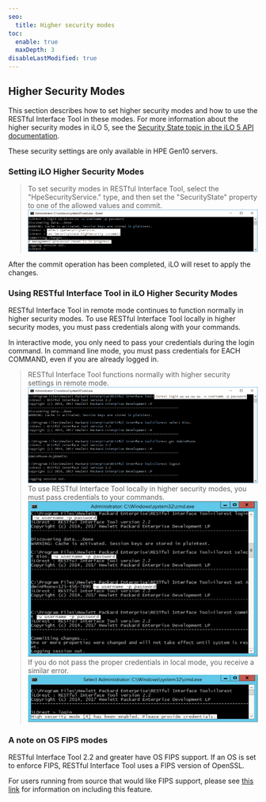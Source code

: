```yaml
---
seo:
  title: Higher security modes
toc:
  enable: true
  maxDepth: 3
disableLastModified: true
---
```


## Higher Security Modes

This section describes how to set higher security modes and how to use the RESTful Interface Tool in these modes. For more information about the higher security modes in iLO 5, see the <a href="https://hewlettpackard.github.io/ilo-rest-api-docs/ilo5/#securitystate" target="_blank">Security State topic in the iLO 5 API documentation</a>. 
<aside class="notice">These security settings are only available in HPE Gen10 servers.</aside>

### Setting iLO Higher Security Modes

> To set security modes in RESTful Interface Tool, select the "HpeSecurityService." type, and then set the "SecurityState" property to one of the allowed values and commit.
> ![Set Security 1](images/Security_1.png "Set Security 1")

<aside class="notice">After the commit operation has been completed, iLO will reset to apply the changes.</aside>

### Using RESTful Interface Tool in iLO Higher Security Modes

RESTful Interface Tool in remote mode continues to function normally in higher security modes.
To use RESTful Interface Tool locally in higher security modes, you must pass credentials along with your commands.
<aside class="warning">In interactive mode, you only need to pass your credentials during the login command. In command line mode, you must pass credentials for EACH COMMAND, even if you are already logged in.</aside>

> RESTful Interface Tool functions normally with higher security settings in remote mode.
> ![Set Security 2](images/Security_2.png "Set Security 2")
> To use RESTful Interface Tool locally in higher security modes, you must pass credentials to your commands.
> ![Set Security 3](images/Security_3.png "Set Security 3")
> If you do not pass the proper credentials in local mode, you receive a similar error.
> ![Set Security 4](images/Security_4.png "Set Security 4")

### A note on OS FIPS modes
RESTful Interface Tool 2.2 and greater have OS FIPS support. If an OS is set to enforce FIPS, RESTful Interface Tool uses a FIPS version of OpenSSL.

For users running from source that would like FIPS support, please see [this link](https://developer.hpe.com/blog/creating-a-python-version-that-enforces-fips) for information on including this feature.
